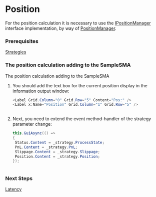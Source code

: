 # Position

For the position calculation it is necessary to use the [IPositionManager](../api/StockSharp.Algo.Positions.IPositionManager.html) interface implementation, by way of [PositionManager](../api/StockSharp.Algo.Positions.PositionManager.html).

### Prerequisites

[Strategies](Strategy.md)

### The position calculation adding to the SampleSMA

The position calculation adding to the SampleSMA

1. You should add the text box for the current position display in the information output window:

   ```cs
   <Label Grid.Column="0" Grid.Row="5" Content="Pos:" />
   <Label x:Name="Position" Grid.Column="1" Grid.Row="5" />
   						
   ```
2. Next, you need to extend the event method\-handler of the strategy parameter change:

   ```cs
   this.GuiAsync(() =>
   {
   	Status.Content = _strategy.ProcessState;
   	PnL.Content = _strategy.PnL;
   	Slippage.Content = _strategy.Slippage;
   	Position.Content = _strategy.Position;
   });
   						
   ```

### Next Steps

[Latency](Latency.md)

